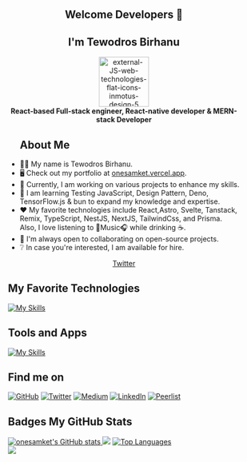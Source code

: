 <section id="wrapper" style="padding: 0 20px" class="px-20">
  <div align="center">
    <h1>Welcome Developers 👋</h1>
    <h2>I'm Tewodros Birhanu</h2>
  </div>

<div id="header" align="center">
 <img width="100" height="100" src="https://camo.githubusercontent.com/48a026f4399514afed27e76efb9f48e139a0ba4b613d933a8c7a094dc1da475c/68747470733a2f2f74656368737461636b2d67656e657261746f722e76657263656c2e6170702f72656163742d69636f6e2e737667" alt="external-JS-web-technologies-flat-icons-inmotus-design-5"/>
</div>
  <div align="center">
    <b> React-based Full-stack engineer, React-native developer & MERN-stack Developer</b>
  </div>

<ul>
  <h1>About Me</h1>
  <li>🧑‍💻 My name is Tewodros Birhanu.</li>
  <li>🖥️ Check out my portfolio at <a href="http://onesamket.vercel.app">onesamket.vercel.app</a>.</li>
  <li>🚀 Currently, I am working on various projects to enhance my skills.</li>
  <li>🧠 I am learning Testing JavaScript, Design Pattern, Deno, TensorFlow.js & bun to expand my knowledge and expertise.</li>
  <li>❤️ My favorite technologies include React,Astro, Svelte, Tanstack, Remix, TypeScript, NestJS, NextJS, TailwindCss, and Prisma. Also, I love listening to 🎼Music🎧 while drinking ☕.</li>
  <li>🤝 I'm always open to collaborating on open-source projects.</li>
  <li>❔ In case you're interested, I am available for hire.</li>
</ul>

  <!-- Twitter Badge -->
  <div align="center">
    <a 
    href="https://www.x.com/onesamket" target="_blank" rel="noreferrer">
    Twitter
    </a>
  </div>

  <!-- Skills Section -->

## **My Favorite Technologies**

[![My Skills](https://skillicons.dev/icons?i=html,css,sass,javascript,jquery,typescript,md,react,svelte,astro,nodejs,expressjs,nestjs,remix,prisma,apollo,postgres,mongodb,mysql,nextjs,graphql,tailwind,vite,&theme=light)](https://skillicons.dev)

## **Tools and Apps**

[![My Skills](https://skillicons.dev/icons?i=,chrome,gmail,figma,vercel,powershell,github,git,postman,vscode,devto,discord,firebase,supabase,LinkedIn,&theme=dark)](https://skillicons.dev)

  <!-- Socials Section -->
## **Find me on**

[![GitHub](https://img.shields.io/badge/-GitHub-181717?style=for-the-badge&logo=GitHub&logoColor=#d16c06)](https://github.com/onesamket)
[![Twitter](https://img.shields.io/badge/onesamket-Twitter-1da1f2?style=for-the-badge&logo=Twitter&logoColor=#d16c06)](https://twitter.com/onesamket)
[![Medium](https://img.shields.io/badge/onesamket-Medium-12100e?style=for-the-badge&logo=Medium&logoColor=#d16c06)](https://medium.com/@onesamket)
[![LinkedIn](https://img.shields.io/badge/onesamket-LinkedIn-0077b5?style=for-the-badge&logo=LinkedIn&logoColor=#d16c06)](https://www.linkedin.com/in/ln-onesamket/)
[![Peerlist](https://github-readme-badge.peerlist.io/api/onesamket)](https://peerlist.io/onesamket)

  <!-- GitHub Stats Section -->
  <main>
    <h2>Badges My GitHub Stats</h2>
    <div id="stats-container">
     <a href="http://www.github.com/onesamket">
    <img
      src="https://github-readme-stats.vercel.app/api?username=onesamket&show_icons=true&hide=&count_private=true&title_color=0891b2&text_color=ffffff&icon_color=0891b2&bg_color=1c1917&hide_border=true&show_icons=true"
      alt="onesamket's GitHub stats" />
    </a>
  <a href="http://www.github.com/onesamket">
    <img
      src="https://github-readme-streak-stats.herokuapp.com/?user=onesamket&stroke=ffffff&background=1c1917&ring=0891b2&fire=0891b2&currStreakNum=ffffff&currStreakLabel=0891b2&sideNums=ffffff&sideLabels=ffffff&dates=ffffff&hide_border=true" /></a>
  <a href="https://github.com/onesamket" align="left">
    <img
      src="https://github-readme-stats.vercel.app/api/top-langs/?username=onesamket&langs_count=10&title_color=0891b2&text_color=ffffff&icon_color=0891b2&bg_color=1c1917&hide_border=true&locale=en&custom_title=Top%20%Languages"
      alt="Top Languages" />
  </a>
    </div>
  </main>
<img src="https://raw.githubusercontent.com/mayhemantt/mayhemantt/Update/svg/Bottom.svg" />

</section>
